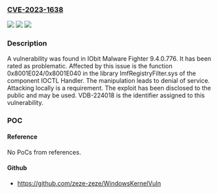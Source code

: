 ### [CVE-2023-1638](https://cve.mitre.org/cgi-bin/cvename.cgi?name=CVE-2023-1638)
![](https://img.shields.io/static/v1?label=Product&message=Malware%20Fighter&color=blue)
![](https://img.shields.io/static/v1?label=Version&message=%3D%209.4.0.776%20&color=brighgreen)
![](https://img.shields.io/static/v1?label=Vulnerability&message=CWE-404%20Denial%20of%20Service&color=brighgreen)

### Description

A vulnerability was found in IObit Malware Fighter 9.4.0.776. It has been rated as problematic. Affected by this issue is the function 0x8001E024/0x8001E040 in the library ImfRegistryFilter.sys of the component IOCTL Handler. The manipulation leads to denial of service. Attacking locally is a requirement. The exploit has been disclosed to the public and may be used. VDB-224018 is the identifier assigned to this vulnerability.

### POC

#### Reference
No PoCs from references.

#### Github
- https://github.com/zeze-zeze/WindowsKernelVuln

